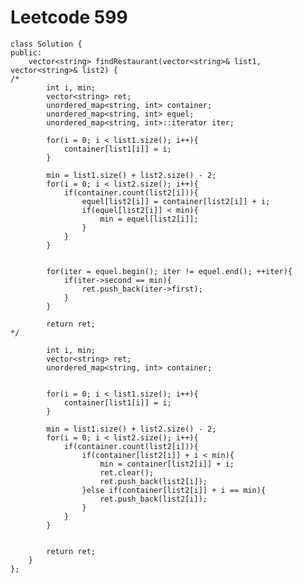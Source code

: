 # Leetcode 599
    class Solution {
    public:
        vector<string> findRestaurant(vector<string>& list1, vector<string>& list2) {
    /*
            int i, min;
            vector<string> ret;
            unordered_map<string, int> container;
            unordered_map<string, int> equel;
            unordered_map<string, int>::iterator iter;

            for(i = 0; i < list1.size(); i++){
                container[list1[i]] = i;
            }

            min = list1.size() + list2.size() - 2;
            for(i = 0; i < list2.size(); i++){
                if(container.count(list2[i])){
                    equel[list2[i]] = container[list2[i]] + i;
                    if(equel[list2[i]] < min){
                        min = equel[list2[i]];
                    }
                }
            }


            for(iter = equel.begin(); iter != equel.end(); ++iter){
                if(iter->second == min){
                    ret.push_back(iter->first);
                }
            }

            return ret;
    */

            int i, min;
            vector<string> ret;
            unordered_map<string, int> container;


            for(i = 0; i < list1.size(); i++){
                container[list1[i]] = i;
            }

            min = list1.size() + list2.size() - 2;
            for(i = 0; i < list2.size(); i++){
                if(container.count(list2[i])){
                    if(container[list2[i]] + i < min){
                        min = container[list2[i]] + i;
                        ret.clear();
                        ret.push_back(list2[i]);
                    }else if(container[list2[i]] + i == min){
                        ret.push_back(list2[i]);
                    }
                }
            }


            return ret;
        }
    };
